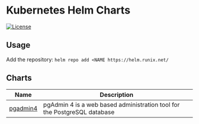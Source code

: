 # Kubernetes Helm Charts

[![License](https://img.shields.io/badge/License-Apache%202.0-blue.svg)](https://opensource.org/licenses/Apache-2.0)

## Usage

Add the repository: `helm repo add <NAME https://helm.runix.net/`

## Charts

| Name | Description |
| ---- | ----------- |
| [pgadmin4](charts/pgadmin4) | pgAdmin 4 is a web based administration tool for the PostgreSQL database |

